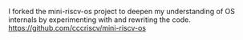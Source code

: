 I forked the mini-riscv-os project to deepen my understanding of OS internals by experimenting with and rewriting the code.
https://github.com/cccriscv/mini-riscv-os
